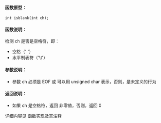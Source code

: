 
#### 函数原型：
```
int isblank(int ch);
```

#### 函数说明：
检测 ch 是否是空格符，即：
* 空格（' '）
* 水平制表符（'\t'）

#### 参数说明：
* 参数 ch 必须是 EOF 或 可以用 unsigned char 表示，否则，是未定义的行为

#### 返回说明：
* 如果 ch 是空格符，返回 非零值，否则，返回 0

详细内容见 函数实现及其注释

